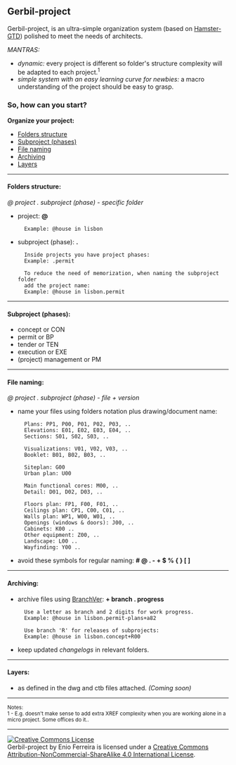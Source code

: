 Gerbil-project
--------------

Gerbil-project, is an ultra-simple organization system (based on [Hamster-GTD](http://github.com/we-build-dreams/hamster-gtd)) polished to meet the needs of architects.

*MANTRAS:*

- *dynamic:* every project is different so folder's structure complexity will be adapted to each project.<sup>1</sup>
- *simple system with an easy learning curve for newbies:* a macro understanding of the project should be easy to grasp.

### So, how can you start?

**Organize your project:**

- [Folders structure](#folders-structure)
- [Subproject (phases)](#subproject-phases)
- [File naming](#file-naming)
- [Archiving](#archiving)
- [Layers](#layers)



---
#### Folders structure:

*@ project . subproject (phase) - specific folder*

- project: **@**

        Example: @house in lisbon

- subproject (phase): **.**

    	Inside projects you have project phases:
        Example: .permit

        To reduce the need of memorization, when naming the subproject folder
        add the project name:
        Example: @house in lisbon.permit



---
#### Subproject (phases):

- concept or CON
- permit or BP
- tender or TEN
- execution or EXE
- (project) management or PM



---
#### File naming:

*@ project . subproject (phase) - file + version*

- name your files using folders notation plus drawing/document name:

        Plans: PP1, P00, P01, P02, P03, ..
        Elevations: E01, E02, E03, E04, ..
        Sections: S01, S02, S03, ..
        
        Visualizations: V01, V02, V03, ..
        Booklet: B01, B02, B03, ..
        
        Siteplan: G00
        Urban plan: U00
        
        Main functional cores: M00, ..
        Detail: D01, D02, D03, ..
        
        Floors plan: FP1, F00, F01, ..
        Ceilings plan: CP1, C00, C01, ..
        Walls plan: WP1, W00, W01, ..
        Openings (windows & doors): J00, ..
        Cabinets: K00 ..
        Other equipment: Z00, ..             
        Landscape: L00 ..
        Wayfinding: Y00 ..

<!-- ahinqtux -->
        
- avoid these symbols for regular naming: **# @ . - + $ % { } [ ]**



---
#### Archiving:

- archive files using [BranchVer](https://github.com/we-build-dreams/branchVer): **+ branch . progress**

        Use a letter as branch and 2 digits for work progress.
        Example: @house in lisbon.permit-plans+a82

        Use branch 'R' for releases of subprojects:
        Example: @house in lisbon.concept+R00

        
- keep updated *changelogs* in relevant folders.



---
#### Layers:

- as defined in the dwg and ctb files attached. *(Coming soon)*

---
<sup>Notes:</sup><br>
<sup>1 - E.g. doesn't make sense to add extra XREF complexity when you are working alone in a micro project. Some offices do it..</sup>

---
<a rel="license" href="http://creativecommons.org/licenses/by-nc-sa/4.0/"><img alt="Creative Commons License" style="border-width:0" src="https://i.creativecommons.org/l/by-nc-sa/4.0/88x31.png" /></a><br /><span xmlns:dct="http://purl.org/dc/terms/" property="dct:title">Gerbil-project</span> by Enio Ferreira is licensed under a <a rel="license" href="http://creativecommons.org/licenses/by-nc-sa/4.0/">Creative Commons Attribution-NonCommercial-ShareAlike 4.0 International License</a>.